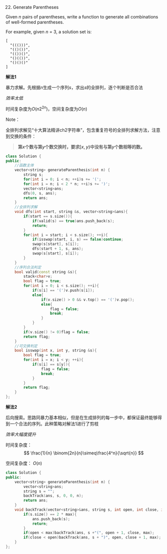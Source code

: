 22. Generate Parentheses

Given *n* pairs of parentheses, write a function to generate all combinations of well-formed parentheses.

For example, given *n* = 3, a solution set is:

```
[
  "((()))",
  "(()())",
  "(())()",
  "()(())",
  "()()()"
]
```

**解法1**

暴力求解。先根据$n$生成一个序列$s$，求出$s$的全排列，逐个判断是否合法

*效率太低*

时间复杂度为$O(n2^{2n})$，空间复杂度为$O(n)$

Note：

全排列求解见“十大算法精讲ch2字符串”，包含重复符号的全排列求解方法，注意到交换的条件：

> **第$x$个数与第$y$个数交换时，要求$[x, y )$中没有与第$y$个数相等的数。**

```c++
class Solution {
public:
    //函数主体
    vector<string> generateParenthesis(int n) {
        string s;
        for(int i = 0; i < n; ++i)s += '(';
        for(int i = n; i < 2 * n; ++i)s += ')';
        vector<string>ans;
        dfs(0, s, ans);
        return ans;
    }
    //全排列求解
    void dfs(int start, string &s, vector<string>&ans){
        if(start == s.size()){
            if(valid(s) == true)ans.push_back(s);
            return;
        }
        for(int i = start; i < s.size(); ++i){
            if(isswap(start, i, s) == false)continue;
            swap(s[start], s[i]);
            dfs(start + 1, s, ans);
            swap(s[start], s[i]);
        }
    }
    //序列合法判定
    bool valid(const string &s){
        stack<char>v;
        bool flag = true;
        for(int i = 0; i < s.size(); ++i){
            if(s[i] == '(')v.push(s[i]);
            else{
                if(v.size() > 0 && v.top() == '(')v.pop();
                else{
                    flag = false;
                    break;
                }
            }
        }
        if(v.size() != 0)flag = false;
        return flag;
    }
    //可交换判定
    bool isswap(int x, int y, string &s){
        bool flag = true;
        for(int i = x; i < y; ++i){
            if(s[i] == s[y]){
                flag = false;
                break;
            }
        }
        return flag;
    }
};
```

**解法2**

后向搜索。思路同暴力基本相似，但是在生成排列的每一步中，都保证最终能够得到一个合法的序列。此种策略对解法1进行了剪枝

*效率大幅度提升*

时间复杂度：
$$
\frac{1}{n} \binom{2n}{n}\simeq\frac{4^n}{\sqrt{n}}
$$


空间复杂度： $O(n)​$

```c++
class Solution {
public:
    vector<string> generateParenthesis(int n) {
        vector<string>ans;
        string s = "";
        backTrack(ans, s, 0, 0, n);
        return ans;
    }
    void backTrack(vector<string>&ans, string s, int open, int close, int max){
        if(s.size() == 2 * max){
            ans.push_back(s);
            return;
        }
        if(open < max)backTrack(ans, s +"(", open + 1, close, max);
        if(close < open)backTrack(ans, s + ")", open, close + 1, max);
    }
};
```

